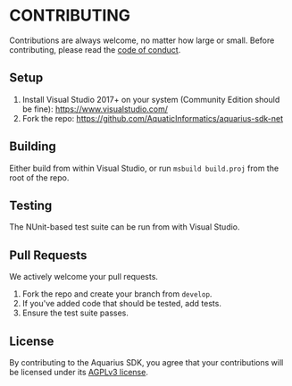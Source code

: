 # CONTRIBUTING

Contributions are always welcome, no matter how large or small. Before contributing,
please read the [code of conduct](CODE_OF_CONDUCT.md).

## Setup

1. Install Visual Studio 2017+ on your system (Community Edition should be fine): https://www.visualstudio.com/
1. Fork the repo: https://github.com/AquaticInformatics/aquarius-sdk-net

## Building

Either build from within Visual Studio, or run `msbuild build.proj` from the root of the repo.

## Testing

The NUnit-based test suite can be run from with Visual Studio.

## Pull Requests

We actively welcome your pull requests.

1. Fork the repo and create your branch from `develop`.
2. If you've added code that should be tested, add tests.
4. Ensure the test suite passes.

## License

By contributing to the Aquarius SDK, you agree that your contributions will be licensed
under its [AGPLv3 license](LICENSE.txt).

